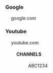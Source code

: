 ### Google
&emsp; google.com

### Youtube
&emsp; youtube.com <br/>
#### &emsp; &emsp; CHANNELS <br/>
&emsp; &emsp; &emsp; &emsp; ABC1234
